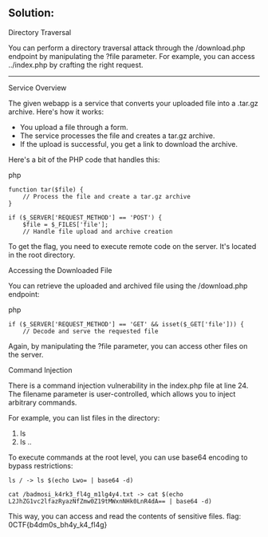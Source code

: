 ## Solution:

Directory Traversal

You can perform a directory traversal attack through the /download.php endpoint by manipulating the ?file parameter. For example, you can access ../index.php by crafting the right request.

---

Service Overview

The given webapp is a service that converts your uploaded file into a .tar.gz archive. Here's how it works:

- You upload a file through a form.
- The service processes the file and creates a tar.gz archive.
- If the upload is successful, you get a link to download the archive.

Here's a bit of the PHP code that handles this:

php
```
function tar($file) {
    // Process the file and create a tar.gz archive
}
```

```
if ($_SERVER['REQUEST_METHOD'] == 'POST') {
    $file = $_FILES['file'];
    // Handle file upload and archive creation
```
To get the flag, you need to execute remote code on the server. It's located in the root directory.

Accessing the Downloaded File

You can retrieve the uploaded and archived file using the /download.php endpoint:

php
```
if ($_SERVER['REQUEST_METHOD'] == 'GET' && isset($_GET['file'])) {
    // Decode and serve the requested file
```
Again, by manipulating the ?file parameter, you can access other files on the server.

Command Injection

There is a command injection vulnerability in the index.php file at line 24. The filename parameter is user-controlled, which allows you to inject arbitrary commands. 

For example, you can list files in the directory:

1. ls   
2. ls ..

To execute commands at the root level, you can use base64 encoding to bypass restrictions:
```
ls / -> ls $(echo Lwo= | base64 -d)
```

```
cat /badmosi_k4rk3_fl4g_m1lg4y4.txt -> cat $(echo L2JhZG1vc2lfazRyazNfZmw0Z19tMWxnNHk0LnR4dA== | base64 -d)
```

This way, you can access and read the contents of sensitive files.
flag: 0CTF{b4dm0s_bh4y_k4_fl4g}
